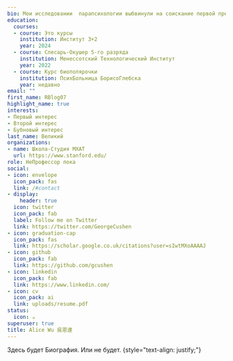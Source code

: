```yaml
---
bio: Мои исследовании  парапсихологии выбвинули на соискание первой премии нашей псих-больницы
education:
  courses:
  - course: Это курсы
    institution: Институт 3+2
    year: 2024
  - course: Слесарь-Окушер 5-го разряда
    institution: Менессотский Технологический Институт
    year: 2022
  - course: Курс биополярочки
    institution: ПсихБольница БорисоГлебска
    year: недавно
email: ""
first_name: RBlog07
highlight_name: true
interests:
- Первый интерес
- Второй интерес
- Бубновый интерес
last_name: Великий
organizations:
- name: Школа-Студия МХАТ
  url: https://www.stanford.edu/
role: НеПрофессор пока
social:
- icon: envelope
  icon_pack: fas
  link: /#contact
- display:
    header: true
  icon: twitter
  icon_pack: fab
  label: Follow me on Twitter
  link: https://twitter.com/GeorgeCushen
- icon: graduation-cap
  icon_pack: fas
  link: https://scholar.google.co.uk/citations?user=sIwtMXoAAAAJ
- icon: github
  icon_pack: fab
  link: https://github.com/gcushen
- icon: linkedin
  icon_pack: fab
  link: https://www.linkedin.com/
- icon: cv
  icon_pack: ai
  link: uploads/resume.pdf
status:
  icon: ☕️
superuser: true
title: Alice Wu 吳恩達
---
```


Здесь будет Биография. Или не будет.
{style="text-align: justify;"}
